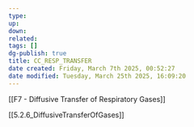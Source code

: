 ```yaml
---
type: 
up: 
down: 
related: 
tags: []
dg-publish: true
title: CC_RESP_TRANSFER
date created: Friday, March 7th 2025, 00:52:27
date modified: Tuesday, March 25th 2025, 16:09:20
---
```


[[F7 - Diffusive Transfer of Respiratory Gases]]

[[5.2.6_DiffusiveTransferOfGases]]
